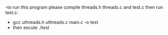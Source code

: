 -to run this program please compile threads.h threads.c and test.c then run test.c:
- gcc uthreads.h uthreads.c main.c -o test
- then excute ./test
